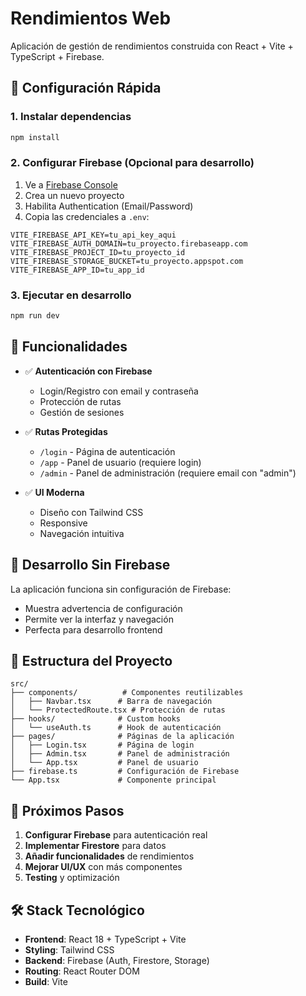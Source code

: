 # Rendimientos Web

Aplicación de gestión de rendimientos construida con React + Vite + TypeScript + Firebase.

## 🚀 Configuración Rápida

### 1. Instalar dependencias
```bash
npm install
```

### 2. Configurar Firebase (Opcional para desarrollo)
1. Ve a [Firebase Console](https://console.firebase.google.com/)
2. Crea un nuevo proyecto
3. Habilita Authentication (Email/Password)
4. Copia las credenciales a `.env`:

```env
VITE_FIREBASE_API_KEY=tu_api_key_aqui
VITE_FIREBASE_AUTH_DOMAIN=tu_proyecto.firebaseapp.com
VITE_FIREBASE_PROJECT_ID=tu_proyecto_id
VITE_FIREBASE_STORAGE_BUCKET=tu_proyecto.appspot.com
VITE_FIREBASE_APP_ID=tu_app_id
```

### 3. Ejecutar en desarrollo
```bash
npm run dev
```

## 📱 Funcionalidades

- ✅ **Autenticación con Firebase**
  - Login/Registro con email y contraseña
  - Protección de rutas
  - Gestión de sesiones

- ✅ **Rutas Protegidas**
  - `/login` - Página de autenticación
  - `/app` - Panel de usuario (requiere login)
  - `/admin` - Panel de administración (requiere email con "admin")

- ✅ **UI Moderna**
  - Diseño con Tailwind CSS
  - Responsive
  - Navegación intuitiva

## 🔧 Desarrollo Sin Firebase

La aplicación funciona sin configuración de Firebase:
- Muestra advertencia de configuración
- Permite ver la interfaz y navegación
- Perfecta para desarrollo frontend

## 📁 Estructura del Proyecto

```
src/
├── components/          # Componentes reutilizables
│   ├── Navbar.tsx      # Barra de navegación
│   └── ProtectedRoute.tsx # Protección de rutas
├── hooks/              # Custom hooks
│   └── useAuth.ts      # Hook de autenticación
├── pages/              # Páginas de la aplicación
│   ├── Login.tsx       # Página de login
│   ├── Admin.tsx       # Panel de administración
│   └── App.tsx         # Panel de usuario
├── firebase.ts         # Configuración de Firebase
└── App.tsx             # Componente principal
```

## 🎯 Próximos Pasos

1. **Configurar Firebase** para autenticación real
2. **Implementar Firestore** para datos
3. **Añadir funcionalidades** de rendimientos
4. **Mejorar UI/UX** con más componentes
5. **Testing** y optimización

## 🛠️ Stack Tecnológico

- **Frontend**: React 18 + TypeScript + Vite
- **Styling**: Tailwind CSS
- **Backend**: Firebase (Auth, Firestore, Storage)
- **Routing**: React Router DOM
- **Build**: Vite